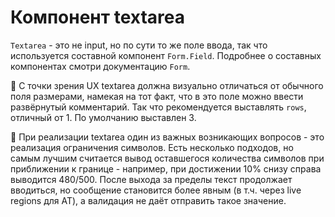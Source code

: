 # Компонент textarea
`Textarea` - это не input, но по сути то же поле ввода, так что используется составной компонент `Form.Field`. Подробнее о составных компонентах смотри документацию `Form`.

🥇 С точки зрения UX textarea должна визуально отличаться от обычного поля размерами, намекая на тот факт, что в это поле можно ввести развёрнутый комментарий. Так что рекомендуется выставлять `rows`, отличный от 1. По умолчанию выставлен 3.

🥇 При реализации textarea один из важных возникающих вопросов - это реализация ограничения символов. Есть несколько подходов, но самым лучшим считается вывод оставшегося количества символов при приближении к границе - например, при достижении 10% снизу справа выводится 480/500. После выхода за пределы текст продолжает вводиться, но сообщение становится более явным (в т.ч. через live regions для AT), а валидация не даёт отправить такое значение.


